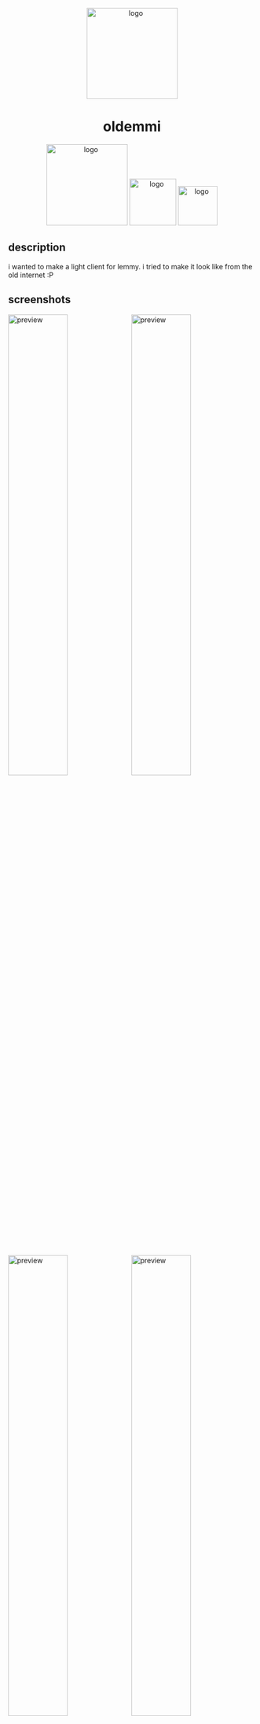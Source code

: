 <p align="center">
    <img src="https://oldemmi.vercel.app/resources/favicon/android-chrome-512x512.png" alt="logo" width="185">
</p>
<h1 align="center">oldemmi</h1>
<p align="center">
    <img src="https://img.shields.io/badge/status-under_developement-C3A900?labelColor=FFDD00&style=plastic" alt="logo" width="165">
    <img src="https://img.shields.io/badge/old_school-yes-92C300?labelColor=BFFF00&style=plastic" alt="logo" width="95">
    <img src="https://img.shields.io/badge/cat_smile-:3-482c63?labelColor=6d1bbf&style=plastic" alt="logo" width="80">
</p>

## description 
i wanted to make a light client for lemmy. i tried to make it look like from the old internet :P

## screenshots
<img src="https://github.com/user-attachments/assets/2dc252b6-7108-4eff-9007-f441f2c2d0d4" alt="preview" width="49%">
<img src="https://github.com/user-attachments/assets/0a81cd1b-0aa0-4b40-9684-03d784144071" alt="preview" width="49%">
<img src="https://github.com/user-attachments/assets/bb2dbc7e-0c22-4685-af65-2add99dc669c" alt="preview" width="49%">
<img src="https://github.com/user-attachments/assets/9a7c6497-33a3-44ac-825f-1f65db9427f1" alt="preview" width="49%">
<p align="center"><img src="https://github.com/user-attachments/assets/1b245188-4abf-4232-a736-381c2d26e3ad" alt="preview" width="49%"></p>

## under development
due to the client being under development, some features are not available
|function|available|not available|under development|
|-|-|-|-|
|login|✓|
|posts view|✓|
|comments view|✓|
|account settings|✓|
|search in lemmy|✓|
|change instance (only for guests)|✓|
|communities view|✓|
|profiles view|✓|
|filters|✓|
|post's link view|✓|
|moderation functions||✓|
|comment replies|✓|
|404 page|✓|
|actions|✓|
|cross-posts view|✓|
|markdown full support|✓|
|themes|✓|
|indicators for ALL|✓|
|uploading images||✓|
|view notifications|||✓|

### i want to view "under development" functions!
if u want to view "under development" functions [go here](https://github.com/lgor360/oldemmi/tree/dev)
